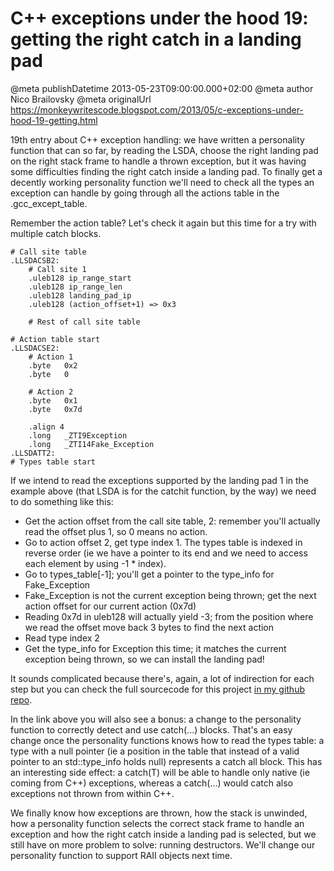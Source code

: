 # C++ exceptions under the hood 19: getting the right catch in a landing pad

@meta publishDatetime 2013-05-23T09:00:00.000+02:00
@meta author Nico Brailovsky
@meta originalUrl https://monkeywritescode.blogspot.com/2013/05/c-exceptions-under-hood-19-getting.html

19th entry about C++ exception handling: we have written a personality function that can so far, by reading the LSDA, choose the right landing pad on the right stack frame to handle a thrown exception, but it was having some difficulties finding the right catch inside a landing pad. To finally get a decently working personality function we'll need to check all the types an exception can handle by going through all the actions table in the .gcc\_except\_table.

Remember the action table? Let's check it again but this time for a try with multiple catch blocks.

```
# Call site table
.LLSDACSB2:
    # Call site 1
	.uleb128 ip_range_start
	.uleb128 ip_range_len
	.uleb128 landing_pad_ip
	.uleb128 (action_offset+1) => 0x3

    # Rest of call site table

# Action table start
.LLSDACSE2:
    # Action 1
	.byte	0x2
	.byte	0

    # Action 2
	.byte	0x1
	.byte	0x7d

	.align 4
	.long	_ZTI9Exception
	.long	_ZTI14Fake_Exception
.LLSDATT2:
# Types table start
```

If we intend to read the exceptions supported by the landing pad 1 in the example above (that LSDA is for the catchit function, by the way) we need to do something like this:

* Get the action offset from the call site table, 2: remember you'll actually read the offset plus 1, so 0 means no action.
* Go to action offset 2, get type index 1. The types table is indexed in reverse order (ie we have a pointer to its end and we need to access each element by using -1 \* index).
* Go to types\_table[-1]; you'll get a pointer to the type\_info for Fake\_Exception
* Fake\_Exception is not the current exception being thrown; get the next action offset for our current action (0x7d)
* Reading 0x7d in uleb128 will actually yield -3; from the position where we read the offset move back 3 bytes to find the next action
* Read type index 2
* Get the type\_info for Exception this time; it matches the current exception being thrown, so we can install the landing pad!

It sounds complicated because there's, again, a lot of indirection for each step but you can check the full sourcecode for this project [in my github repo](https://github.com/nicolasbrailo/cpp_exception_handling_abi/tree/master/abi_v11).

In the link above you will also see a bonus: a change to the personality function to correctly detect and use catch(...) blocks. That's an easy change once the personality functions knows how to read the types table: a type with a null pointer (ie a position in the table that instead of a valid pointer to an std::type\_info holds null) represents a catch all block. This has an interesting side effect: a catch(T) will be able to handle only native (ie coming from C++) exceptions, whereas a catch(...) would catch also exceptions not thrown from within C++.

We finally know how exceptions are thrown, how the stack is unwinded, how a personality function selects the correct stack frame to handle an exception and how the right catch inside a landing pad is selected, but we still have on more problem to solve: running destructors. We'll change our personality function to support RAII objects next time.

